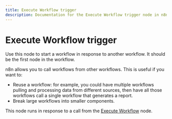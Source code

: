 ```yaml
---
title: Execute Workflow trigger
description: Documentation for the Execute Workflow trigger node in n8n, a workflow automation platform. Includes guidance on usage, and links to examples.
---
```


# Execute Workflow trigger

Use this node to start a workflow in response to another workflow. It should be the first node in the workflow.

n8n allows you to call workflows from other workflows. This is useful if you want to:

* Reuse a workflow: for example, you could have multiple workflows pulling and processing data from different sources, then have all those workflows call a single workflow that generates a report.
* Break large workflows into smaller components.

This node runs in response to a call from the [Execute Workflow](/integrations/builtin/core-nodes/n8n-nodes-base.executeworkflow/) node.

